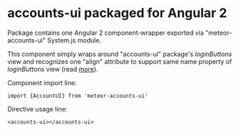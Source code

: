 # accounts-ui packaged for Angular 2
Package contains one Angular 2 component-wrapper exported via "meteor-accounts-ui" System.js module.

This component simply wraps around "accounts-ui" package's _loginButtons_ view and recognizes one "align" attribute to support same name property of _loginButtons_ view (read [more](https://atmospherejs.com/meteor/accounts-ui)).

Component import line:

    import {AccountUI} from 'meteor-accounts-ui'
  
Directive usage line:
  
    <accounts-ui></accounts-ui>
